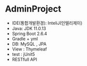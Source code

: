 # AdminProject


- IDE(통합개발환경): InteliJ(인텔리제이)
- Java: JDK 11.0.13
- Spring Boot 2.6.4
- Gradle + yml
- DB: MySQL , JPA
- View : Thymeleaf
- test : jUnit5
- RESTfull API


